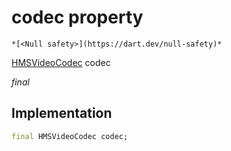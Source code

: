 


# codec property




    *[<Null safety>](https://dart.dev/null-safety)*


[HMSVideoCodec](../../enum_hms_video_codec/HMSVideoCodec-class.md) codec
  
_final_






## Implementation

```dart
final HMSVideoCodec codec;


```







